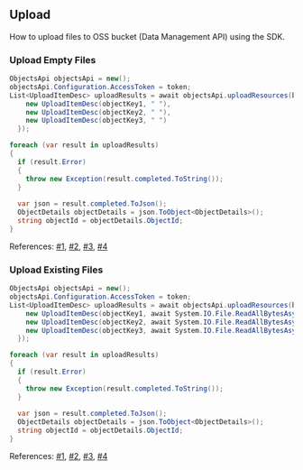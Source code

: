 ## Upload
How to upload files to OSS bucket (Data Management API) using the SDK.

### Upload Empty Files
```csharp
ObjectsApi objectsApi = new();
objectsApi.Configuration.AccessToken = token;
List<UploadItemDesc> uploadResults = await objectsApi.uploadResources(bucketKey, new List<UploadItemDesc> {
    new UploadItemDesc(objectKey1, " "),
    new UploadItemDesc(objectKey2, " "),
    new UploadItemDesc(objectKey3, " ")
  });

foreach (var result in uploadResults)
{
  if (result.Error)
  {
    throw new Exception(result.completed.ToString());
  }
  
  var json = result.completed.ToJson();
  ObjectDetails objectDetails = json.ToObject<ObjectDetails>();
  string objectId = objectDetails.ObjectId;
}
```
References: [#1](https://aps.autodesk.com/blog/direct-s3-upload-and-download-sdks), [#2](https://github.com/Autodesk-Forge/forge-api-dotnet-client/blob/v1.9.7/src/Autodesk.Forge/Api/ObjectsApi.cs#L4818-L4840), [#3](https://aps.autodesk.com/blog/direct-s3-net-samples), [#4](https://github.com/Autodesk-Forge/design.automation-nodejs-revit.parameters.excel/blob/master/routes/da4revit.js#L99)


### Upload Existing Files
```csharp
ObjectsApi objectsApi = new();
objectsApi.Configuration.AccessToken = token;
List<UploadItemDesc> uploadResults = await objectsApi.uploadResources(bucketKey, new List<UploadItemDesc> {
    new UploadItemDesc(objectKey1, await System.IO.File.ReadAllBytesAsync(filePath1)),
    new UploadItemDesc(objectKey2, await System.IO.File.ReadAllBytesAsync(filePath2)),
    new UploadItemDesc(objectKey3, await System.IO.File.ReadAllBytesAsync(filePath3))
  });

foreach (var result in uploadResults)
{
  if (result.Error)
  {
    throw new Exception(result.completed.ToString());
  }
  
  var json = result.completed.ToJson();
  ObjectDetails objectDetails = json.ToObject<ObjectDetails>();
  string objectId = objectDetails.ObjectId;
}
```
References: [#1](https://aps.autodesk.com/blog/direct-s3-upload-and-download-sdks), [#2](https://github.com/Autodesk-Forge/forge-api-dotnet-client/blob/v1.9.7/src/Autodesk.Forge/Api/ObjectsApi.cs#L4818-L4840), [#3](https://aps.autodesk.com/blog/direct-s3-net-samples), [#4](https://tutorials.autodesk.io/tutorials/design-automation/execute-workitem)
